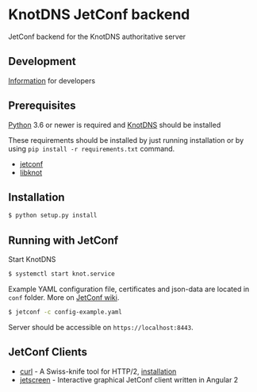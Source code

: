 # KnotDNS JetConf backend

JetConf backend for the KnotDNS authoritative server 

## Development
[Information](https://gitlab.labs.nic.cz/labs/jetconf/wikis/development) for developers

## Prerequisites

[Python](https://www.python.org/) 3.6 or newer is required and [KnotDNS](https://gitlab.labs.nic.cz/knot/knot-dns) should be installed

These requirements should be installed by just running installation or by using `pip install -r requirements.txt` command.

* [jetconf](https://gitlab.labs.nic.cz/labs/jetconf)
* [libknot](https://gitlab.labs.nic.cz/knot/knot-dns/tree/master/src/libknot)


## Installation

```bash
$ python setup.py install
```

## Running with JetConf
Start KnotDNS
```bash
$ systemctl start knot.service
```

Example YAML configuration file, certificates and json-data are located in `conf` folder. 
More on [ JetConf wiki](https://gitlab.labs.nic.cz/labs/jetconf/wikis/home).
```bash
$ jetconf -c config-example.yaml
```

Server should be accessible on `https://localhost:8443`.

## JetConf Clients 
* [curl](https://curl.haxx.se/) - A Swiss-knife tool for HTTP/2, [installation](curl-installation)
* [jetscreen](https://gitlab.labs.nic.cz/jetconf/jetscreen) - Interactive graphical JetConf client written in Angular 2
